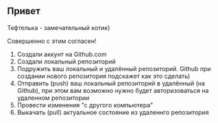 ## Привет

Тефтелька - замечательный котик)

Совершенно с этим согласен!

1. Создали аккунт на Github.com
2. Создали локальный репозиторий
3. Подружить ваш локальный и удалённый репозиторий. Github при создании нового репозитория подскажет как это сделать)
4. Отправить (push) ваш локальный репозиторий в удалённый (на Github), при этом вам возможно нужно будет авторизоваться на удаленном репозитории
5. Провести изменения "с другого компьютера"
6. Выкачать (pull) актуальное состояние из удаленнго репозитория
